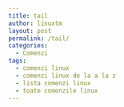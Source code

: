 ```yaml
---
title: tail
author: linuxtm
layout: post
permalink: /tail/
categories:
  - Comenzi
tags:
  - comenzi linux
  - comenzi linux de la a la z
  - lista comenzi linux
  - toate comenzile linux
---
```

